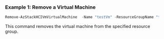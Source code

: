 ### Example 1: Remove a Virtual Machine 
```powershell
Remove-AzStackHCIVmVirtualMachine  -Name "testVm" -ResourceGroupName "test-rg"

```
This command removes the virtual machine from the specified resource group. 



